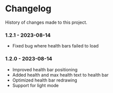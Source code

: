 # Changelog

History of changes made to this project.

### 1.2.1 - 2023-08-14

* Fixed bug where health bars failed to load

### 1.2.0 - 2023-08-14

* Improved health bar positioning
* Added health and max health text to health bar
* Optimized health bar redrawing
* Support for light mode
